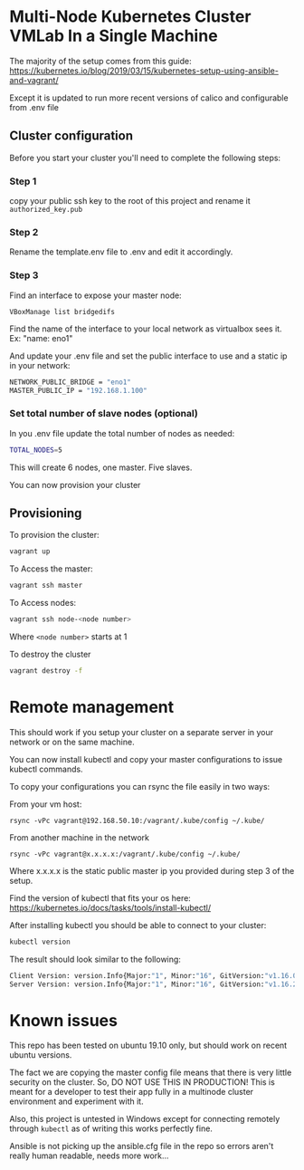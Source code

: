 # Multi-Node Kubernetes Cluster VMLab In a Single Machine

The majority of the setup comes from this guide:
https://kubernetes.io/blog/2019/03/15/kubernetes-setup-using-ansible-and-vagrant/

Except it is updated to run more recent versions of calico and configurable from .env file

## Cluster configuration
Before you start your cluster you'll need to complete the following steps:

### Step 1
copy your public ssh key to the root of this project and rename it `authorized_key.pub`

### Step 2
Rename the template.env file to .env and edit it accordingly.

### Step 3
Find an interface to expose your master node:

```
VBoxManage list bridgedifs
```

Find the name of the interface to your local network as virtualbox sees it. Ex: "name: eno1"

And update your .env file and set the public interface to use and a static ip in your network:

```bash
NETWORK_PUBLIC_BRIDGE = "eno1"
MASTER_PUBLIC_IP = "192.168.1.100"
```

### Set total number of slave nodes (optional)
In you .env file update the total number of nodes as needed:

```bash
TOTAL_NODES=5
```

This will create 6 nodes, one master. Five slaves.

You can now provision your cluster

## Provisioning
To provision the cluster:

```bash
vagrant up
```

To Access the master:

```bash
vagrant ssh master
```

To Access nodes:

```bash
vagrant ssh node-<node number>
```

Where `<node number>` starts at 1

To destroy the cluster

```bash
vagrant destroy -f
```

# Remote management
This should work if you setup your cluster on a separate server in your network or on the same machine.

You can now install kubectl and copy your master configurations to issue kubectl commands.

To copy your configurations you can rsync the file easily in two ways:

From your vm host:
```
rsync -vPc vagrant@192.168.50.10:/vagrant/.kube/config ~/.kube/
```

From another machine in the network
```
rsync -vPc vagrant@x.x.x.x:/vagrant/.kube/config ~/.kube/
```
Where x.x.x.x is the static public master ip you provided during step 3 of the setup.

Find the version of kubectl that fits your os here: https://kubernetes.io/docs/tasks/tools/install-kubectl/

After installing kubectl you should be able to connect to your cluster:

```bash
kubectl version
```
The result should look similar to the following:
```bash
Client Version: version.Info{Major:"1", Minor:"16", GitVersion:"v1.16.0", GitCommit:"2bd9643cee5b3b3a5ecbd3af49d09018f0773c77", GitTreeState:"clean", BuildDate:"2019-09-18T14:36:53Z", GoVersion:"go1.12.9", Compiler:"gc", Platform:"windows/amd64"}
Server Version: version.Info{Major:"1", Minor:"16", GitVersion:"v1.16.2", GitCommit:"c97fe5036ef3df2967d086711e6c0c405941e14b", GitTreeState:"clean", BuildDate:"2019-10-15T19:09:08Z", GoVersion:"go1.12.10", Compiler:"gc", Platform:"linux/amd64"}
```


# Known issues
This repo has been tested on ubuntu 19.10 only, but should work on recent ubuntu versions.

The fact we are copying the master config file means that there is very little security on the cluster. So, DO NOT USE THIS IN PRODUCTION! This is meant for a developer to test their app fully in a multinode cluster environment and experiment with it.

Also, this project is untested in Windows except for connecting remotely through `kubectl` as of writing this works perfectly fine.

Ansible is not picking up the ansible.cfg file in the repo so errors aren't really human readable, needs more work...